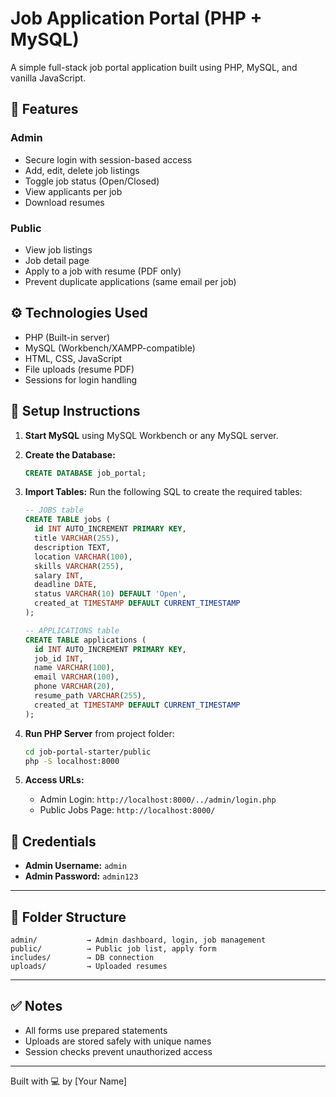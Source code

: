 # Job Application Portal (PHP + MySQL)

A simple full-stack job portal application built using PHP, MySQL, and vanilla JavaScript.

## 📁 Features

### Admin
- Secure login with session-based access
- Add, edit, delete job listings
- Toggle job status (Open/Closed)
- View applicants per job
- Download resumes

### Public
- View job listings
- Job detail page
- Apply to a job with resume (PDF only)
- Prevent duplicate applications (same email per job)

## ⚙️ Technologies Used
- PHP (Built-in server)
- MySQL (Workbench/XAMPP-compatible)
- HTML, CSS, JavaScript
- File uploads (resume PDF)
- Sessions for login handling

## 🚀 Setup Instructions

1. **Start MySQL** using MySQL Workbench or any MySQL server.
2. **Create the Database:**
   ```sql
   CREATE DATABASE job_portal;
   ```
3. **Import Tables:** Run the following SQL to create the required tables:
   ```sql
   -- JOBS table
   CREATE TABLE jobs (
     id INT AUTO_INCREMENT PRIMARY KEY,
     title VARCHAR(255),
     description TEXT,
     location VARCHAR(100),
     skills VARCHAR(255),
     salary INT,
     deadline DATE,
     status VARCHAR(10) DEFAULT 'Open',
     created_at TIMESTAMP DEFAULT CURRENT_TIMESTAMP
   );

   -- APPLICATIONS table
   CREATE TABLE applications (
     id INT AUTO_INCREMENT PRIMARY KEY,
     job_id INT,
     name VARCHAR(100),
     email VARCHAR(100),
     phone VARCHAR(20),
     resume_path VARCHAR(255),
     created_at TIMESTAMP DEFAULT CURRENT_TIMESTAMP
   );
   ```

4. **Run PHP Server** from project folder:
   ```bash
   cd job-portal-starter/public
   php -S localhost:8000
   ```

5. **Access URLs:**
   - Admin Login: `http://localhost:8000/../admin/login.php`
   - Public Jobs Page: `http://localhost:8000/`

## 📝 Credentials

- **Admin Username:** `admin`
- **Admin Password:** `admin123`

---

## 📂 Folder Structure

```
admin/           → Admin dashboard, login, job management  
public/          → Public job list, apply form  
includes/        → DB connection  
uploads/         → Uploaded resumes  
```

---

## ✅ Notes

- All forms use prepared statements  
- Uploads are stored safely with unique names  
- Session checks prevent unauthorized access  

---

Built with 💻 by [Your Name]
